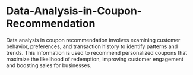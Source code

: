 # Data-Analysis-in-Coupon-Recommendation
Data analysis in coupon recommendation involves examining customer behavior, preferences, and transaction history to identify patterns and trends. This information is used to recommend personalized coupons that maximize the likelihood of redemption, improving customer engagement and boosting sales for businesses.
